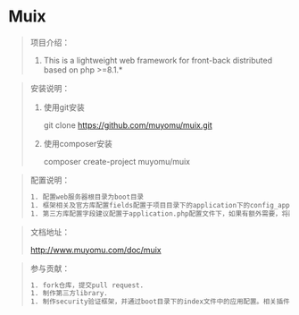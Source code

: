 # Muix

> 项目介绍：
> 
> 1. This is a lightweight web framework for front-back distributed based on php >=8.1.*

> 安装说明：
>
> 1. 使用git安装
>
>    git clone https://github.com/muyomu/muix.git
>
> 2. 使用composer安装
>
>    composer create-project muyomu/muix

> 配置说明：
>
> ```tex
> 1. 配置web服务器根目录为boot目录
> 1. 框架相关及官方库配置fields配置于项目目录下的application下的config_application数组或其他库字段。
> 1. 第三方库配置字段建议配置于application.php配置文件下，如果有额外需要，将配置文件置于system目录下，将文件引入到config_autoload.php文件中以能自动预先加载到全局环境中。
> ```

> 文档地址：
>
> http://www.muyomu.com/doc/muix



> 参与贡献：
>
> ```tex
> 1. fork仓库，提交pull request.
> 1. 制作第三方library.
> 1. 制作security验证框架，并通过boot目录下的index文件中的应用配置。相关插件规范请移步到文档地址。
> ```
